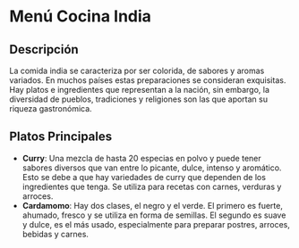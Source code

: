 # Menú Cocina India

## Descripción
La comida india se caracteriza por ser colorida, de sabores y aromas variados. En muchos países estas preparaciones se consideran exquisitas. Hay platos e ingredientes que representan a la nación, sin embargo, la diversidad de pueblos, tradiciones y religiones son las que aportan su riqueza gastronómica.

## Platos Principales
- **Curry**: Una mezcla de hasta 20 especias en polvo y puede tener sabores diversos que van entre lo picante, dulce, intenso y aromático. Esto se debe a que hay variedades de curry que dependen de los ingredientes que tenga. Se utiliza para recetas con carnes, verduras y arroces. 
- **Cardamomo**: Hay dos clases, el negro y el verde. El primero es fuerte, ahumado, fresco y se utiliza en forma de semillas. El segundo es suave y dulce, es el más usado, especialmente para preparar postres, arroces, bebidas y carnes. 

